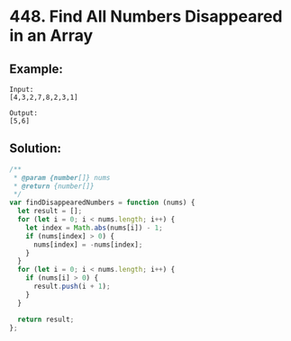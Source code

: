 # 448. Find All Numbers Disappeared in an Array

## Example:

    Input:
    [4,3,2,7,8,2,3,1]

    Output:
    [5,6]

## Solution:

```javascript
/**
 * @param {number[]} nums
 * @return {number[]}
 */
var findDisappearedNumbers = function (nums) {
  let result = [];
  for (let i = 0; i < nums.length; i++) {
    let index = Math.abs(nums[i]) - 1;
    if (nums[index] > 0) {
      nums[index] = -nums[index];
    }
  }
  for (let i = 0; i < nums.length; i++) {
    if (nums[i] > 0) {
      result.push(i + 1);
    }
  }

  return result;
};
```
